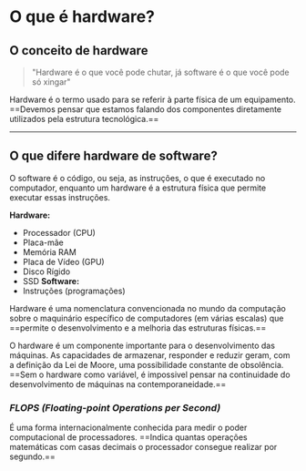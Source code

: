 # **O que é hardware?**

## O conceito de hardware

> "Hardware é o que você pode chutar, já software é o que você pode só xingar"

Hardware é o termo usado para se referir à parte física de um equipamento. ==Devemos pensar que estamos falando dos componentes diretamente utilizados pela estrutura tecnológica.==

---
## O que difere hardware de software?

O software é o código, ou seja, as instruções, o que é executado no computador, enquanto um hardware é a estrutura física que permite executar essas instruções.

**Hardware:**
- Processador (CPU)
- Placa-mãe
- Memória RAM
- Placa de Vídeo (GPU)
- Disco Rígido
- SSD
**Software:**
- Instruções (programações)

Hardware é uma nomenclatura convencionada no mundo da computação sobre o maquinário específico de computadores (em várias escalas) que ==permite o desenvolvimento e a melhoria das estruturas físicas.==

O hardware é um componente importante para o desenvolvimento das máquinas. As capacidades de armazenar, responder e reduzir geram, com a definição da Lei de Moore, uma possibilidade constante de obsolência. ==Sem o hardware como variável, é impossivel pensar na continuidade do desenvolvimento de máquinas na contemporaneidade.==

### *FLOPS (Floating-point Operations per Second)*
É uma forma internacionalmente conhecida para medir o poder computacional de processadores. ==Indica quantas operações matemáticas com casas decimais o processador consegue realizar por segundo.==